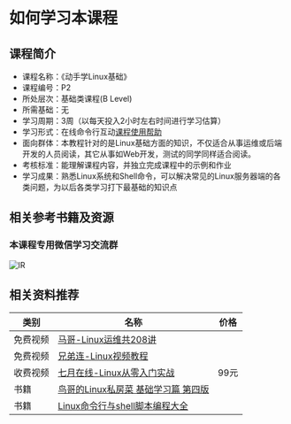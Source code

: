 # 如何学习本课程
## 课程简介
- 课程名称：《动手学Linux基础》
- 课程编号：P2
- 所处层次：基础类课程(B Level)
- 所需基础：无
- 学习周期：3周（以每天投入2小时左右时间进行学习估算）
- 学习形式：在线命令行互动[课程使用帮助](/help/)
- 面向群体：本教程针对的是Linux基础方面的知识，不仅适合从事运维或后端开发的人员阅读，其它从事如Web开发，测试的同学同样适合阅读。
- 考核标准：能理解课程内容，并独立完成课程中的示例和作业
- 学习成果：熟悉Linux系统和Shell命令，可以解决常见的Linux服务器端的各类问题，为以后各类学习打下最基础的知识点

## 相关参考书籍及资源

### 本课程专用微信学习交流群 
![IR](./images/linux-qrcode.jpg)

## 相关资料推荐
|类别|名称|价格|
|--|--|--|
|免费视频|[马哥-Linux运维共208讲](https://www.bilibili.com/video/av40331948)||
|免费视频|[兄弟连-Linux视频教程](https://www.bilibili.com/video/av18156598)||
|收费视频|[七月在线-Linux从零入门实战](https://www.julyedu.com/course/getDetail/137)|99元|
|书籍|[鸟哥的Linux私房菜 基础学习篇 第四版](https://item.jd.com/36305850440.html)||
|书籍|[Linux命令行与shell脚本编程大全](https://item.jd.com/12010266.html)||

<code title="如何学习本课程 动手学Linux基础" description="a" keyword="a">